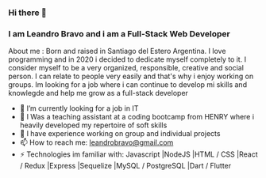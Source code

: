 ### Hi there 👋
### I am Leandro Bravo and i am a Full-Stack Web Developer

<!--
**leobravo5/leobravo5** is a ✨ _special_ ✨ repository because its `README.md` (this file) appears on your GitHub profile.

-->
About me :
  Born and raised in Santiago del Estero Argentina. I love programming and in 2020 i decided to dedicate myself completely to it.
 I consider myself to be a very organized, responsible, creative and social person. I can relate to people very easily and that's why i enjoy working on groups.
Im looking for a job where i can continue to develop mi skills and knowlegde and help me grow as a full-stack developer

- 🔭 I’m currently looking for a job in IT
- 🔭 I Was a teaching assistant at a coding bootcamp from HENRY where i heavily developed my repertoire of soft skills 
- 👯 I have experience working on group and individual projects
- 📫 How to reach me: leandrobravo@gmail.com
- ⚡ Technologies im familiar with:
      Javascript
      |NodeJS
      |HTML / CSS
      |React / Redux
      |Express
      |Sequelize
      |MySQL / PostgreSQL
      |Dart / Flutter


